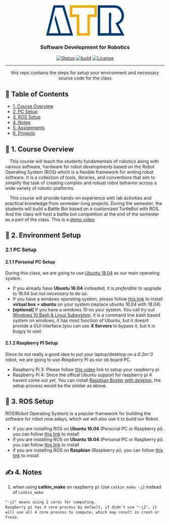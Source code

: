<p align="center">
  <a href="" rel="noopener">
 <img src="resources/images/ATR-logo.gif" alt="ATR"></a>
</p>

<h3 align="center">Software Development for Robotics</h3>

<div align="center">

  [![Status](https://img.shields.io/badge/status-active-success.svg)]() 
  [![build](https://img.shields.io/badge/build-melodic-green)]()
  [![License](https://img.shields.io/badge/license-MIT-blue.svg)](/LICENSE)

</div>

---

<p align="center"> this repo contains the steps for setup your environment and necessary source code for the class
</p>


## 📝 Table of Contents
+ [1. Course Overview](#overview)
+ [2. PC Setup](#pc_setup)
+ [3. ROS Setup](#ros_setup)
+ [4. Notes](#notes)
+ [5. Assignments](#assignments)
+ [6. Projects](#projects)


## 🏁 1. Course Overview <a name = "overview"></a>
&emsp;This course will teach the students fundamentals of robotics along with various software, hardware for robot developments based on the Robot Operating System (ROS) which is a flexible framework for writing robot software. It is a collection of tools, libraries, and conventions that aim to simplify the task of creating complex and robust robot behavior across a wide variety of robotic platforms.

&emsp;This course will provide hands-on experience with lab activities and practical knowledge from semester-long projects. During the semester, the students will build a Battle Bot based on a customized TurtleBot with ROS. And the class will host a battle bot competition at the end of the semester as a part of the class. This is a [demo video](https://youtu.be/F-Cr1E8kr7c ) 


## 💾 2. Environment Setup <a name = "pc_setup"></a>
### 2.1 PC Setup
#### 2.1.1 Personal PC Setup
During this class, we are going to use [Ubuntu 18.04](https://ubuntu.com/download/desktop) as our main operating system. 

- If you already have **Ubuntu 16.04** insteaded, it is *preferable* to upgrade to 18.04 but *not necessary* to do so. 
- If you have a windows operating system, please follow [this link](https://www.youtube.com/watch?v=sB_5fqiysi4) to install **virtual box + ubuntu** on your system.(replace ubuntu *16.04* with *18.04*)
- **\[optional\]** If you have a windows 10 on your system. You call try out [Windows 10 Bash & Linux Subsystem](https://www.youtube.com/watch?v=Cvrqmq9A3tA&t=243s). it is a command line bash based system on windows, it has most function of Ubuntu, but it doesnt provide a GUI interface.(you can use **X Servers** to bypass it, but it is bugyy to use)

#### 2.1.2 Raspberry PI Setup
Since its not really a good idea to put your laptop/desktop on a *0.2m^3* robot, we are going to use *Raspberry Pi* as our ob board PC. 

- Raspberry Pi 3: Please follow [this video]() link to setup your raspberry pi
- Raspberry Pi 4: Since the offical Ubuntu support for raspberry pi 4 havent come out yet. You can install [Raspbian Buster with desktop](https://www.raspberrypi.org/downloads/raspbian/), the setup process would be the similar as above.

## 🚀 3. ROS Setup <a name = "ros_setup"></a>
ROS(Robot Operating System) is a popular framework for building the software for robot now adays, which we will also use it to build our Robot.
- if you are installing ROS on **Ubuntu 16.04** (Personal PC or Raspberry pi). you can follow [this link](http://wiki.ros.org/kinetic/Installation) to install
- if you are installing ROS on **Ubuntu 18.04** (Personal PC or Raspberry pi). you can follow [this link](http://wiki.ros.org/melodic/Installation) to install
- if you are installing ROS on **Raspbian** (Raspberry pi). you can follow [this link](http://wiki.ros.org/ROSberryPi/Installing%20ROS%20Kinetic%20on%20the%20Raspberry%20Pi) to install

## ✍️ 4. Notes <a name = "notes"></a>
1. when using **catkin_make** on raspberry pi:
Use `catkin_make -j2` instead of `catkin_make`
```
"-j2" means using 2 cores for computing.
Raspberry pi has 4 core process by default, if didn't use "-j2", it will use all 4 core process to compute, which may result in crash or froze.
```